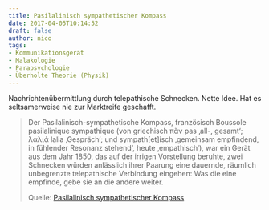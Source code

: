```yaml
---
title: Pasilalinisch sympathetischer Kompass
date: 2017-04-05T10:14:52
draft: false
author: nico
tags:
- Kommunikationsgerät
- Malakologie
- Parapsychologie
- Überholte Theorie (Physik)
---
```


Nachrichtenübermittlung durch telepathische Schnecken. Nette Idee. Hat es
seltsamerweise nie zur Marktreife geschafft.

> Der Pasilalinisch-sympathetische Kompass, französisch Boussole pasilalinique
> sympathique (von griechisch πᾶν pas ‚all-, gesamt‘; λαλιά lalia ‚Gespräch‘;
> und sympath[et]isch ‚gemeinsam empfindend, in fühlender Resonanz stehend‘,
> heute ‚empathisch‘), war ein Gerät aus dem Jahr 1850, das auf der irrigen
> Vorstellung beruhte, zwei Schnecken würden anlässlich ihrer Paarung eine
> dauernde, räumlich unbegrenzte telepathische Verbindung eingehen: Was die eine
> empfinde, gebe sie an die andere weiter.
>
> Quelle: [Pasilalinisch sympathetischer Kompass](https://de.wikipedia.org/wiki/Pasilalinisch-sympathetischer_Kompass)
